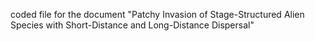 coded file for  the document "Patchy Invasion of Stage-Structured Alien Species
 with Short-Distance and Long-Distance Dispersal"
